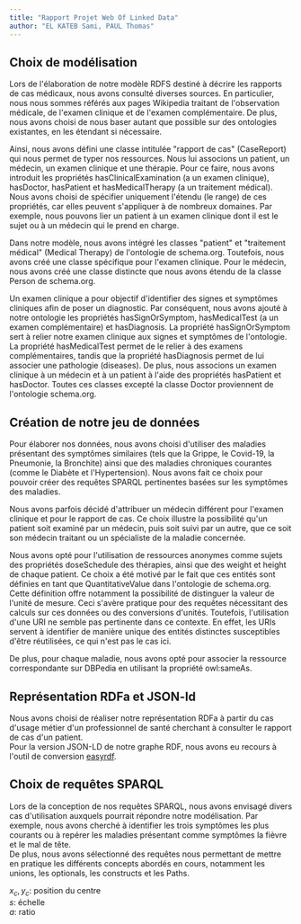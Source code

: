 ```yaml
---
title: "Rapport Projet Web Of Linked Data"
author: "EL KATEB Sami, PAUL Thomas"
---
```

## Choix de modélisation

Lors de l'élaboration de notre modèle RDFS destiné à décrire les rapports de cas médicaux,
nous avons consulté diverses sources.
En particulier, nous nous sommes référés aux pages Wikipedia traitant de l'observation médicale,
de l'examen clinique et de l'examen complémentaire.
De plus, nous avons choisi de nous baser autant que possible sur des ontologies existantes, en les étendant si nécessaire.

Ainsi, nous avons défini une classe intitulée "rapport de cas" (CaseReport) qui nous permet de typer nos ressources. Nous lui associons un patient,
un médecin, un examen clinique et une thérapie.
Pour ce faire, nous avons introduit les propriétés hasClinicalExamination (a un examen clinique),
hasDoctor, hasPatient et hasMedicalTherapy (a un traitement médical).
Nous avons choisi de spécifier uniquement l'étendu (le range) de ces propriétés, car elles peuvent s'appliquer à de nombreux domaines.
Par exemple, nous pouvons lier un patient à un examen clinique dont il est le sujet ou à un médecin qui le prend en charge.

Dans notre modèle, nous avons intégré les classes "patient" et "traitement médical" (Medical Therapy) de l'ontologie de schema.org.
Toutefois, nous avons créé une classe spécifique pour l'examen clinique.
Pour le médecin, nous avons créé une classe distincte que nous avons étendu de la classe Person de schema.org.

Un examen clinique a pour objectif d'identifier des signes et symptômes cliniques afin de poser un diagnostic.
Par conséquent, nous avons ajouté à notre ontologie les propriétés hasSignOrSymptom, hasMedicalTest (a un examen complémentaire) et hasDiagnosis.
La propriété hasSignOrSymptom sert à relier notre examen clinique aux signes et symptômes de l'ontologie.
La propriété hasMedicalTest permet de le relier à des examens complémentaires, tandis que la propriété hasDiagnosis permet de lui associer une pathologie (diseases).
De plus, nous associons un examen clinique à un médecin et à un patient à l'aide des propriétés hasPatient et hasDoctor.
Toutes ces classes excepté la classe Doctor proviennent de l'ontologie schema.org.

## Création de notre jeu de données

Pour élaborer nos données, nous avons choisi d'utiliser des maladies présentant des symptômes similaires
(tels que la Grippe, le Covid-19, la Pneumonie, la Bronchite) ainsi que des maladies chroniques courantes
(comme le Diabète et l'Hypertension). Nous avons fait ce choix pour pouvoir créer des requêtes SPARQL pertinentes basées sur les symptômes des maladies.

Nous avons parfois décidé d'attribuer un médecin différent pour l'examen clinique et pour le rapport de cas.
Ce choix illustre la possibilité qu'un patient soit examiné par un médecin, puis soit suivi par un autre, que ce soit son médecin traitant ou un spécialiste
de la maladie concernée.

Nous avons opté pour l'utilisation de ressources anonymes comme sujets des propriétés doseSchedule des thérapies,
ainsi que des weight et height de chaque patient.
Ce choix a été motivé par le fait que ces entités sont définies en tant que QuantitativeValue dans l'ontologie de schema.org.
Cette définition offre notamment la possibilité de distinguer la valeur de l'unité de mesure.
Ceci s'avère pratique pour des requêtes nécessitant des calculs sur ces données ou des conversions d'unités.
Toutefois, l'utilisation d'une URI ne semble pas pertinente dans ce contexte.
En effet, les URIs servent à identifier de manière unique des entités distinctes susceptibles d'être réutilisées,
ce qui n'est pas le cas ici.  

De plus, pour chaque maladie, nous avons opté pour associer la ressource correspondante sur DBPedia en utilisant la propriété owl:sameAs.

## Représentation RDFa et JSON-ld

Nous avons choisi de réaliser notre représentation RDFa à partir du cas
d'usage métier d'un professionnel de santé cherchant à consulter le rapport de cas d'un patient.  
Pour la version JSON-LD de notre graphe RDF, nous avons eu recours à l'outil de conversion [easyrdf](https://www.easyrdf.org/converter).

## Choix de requêtes SPARQL

Lors de la conception de nos requêtes SPARQL, nous avons envisagé divers cas d'utilisation auxquels pourrait répondre
notre modélisation. Par exemple, nous avons cherché à identifier les trois symptômes
les plus courants ou à repérer les maladies présentant comme symptômes
la fièvre et le mal de tête.  
De plus, nous avons sélectionné des requêtes
nous permettant de mettre en pratique les différents concepts abordés en cours,
notamment les unions, les optionals, les constructs et les Paths.



$x_c, y_c$: position du centre  
$s$: échelle  
$a$: ratio  
